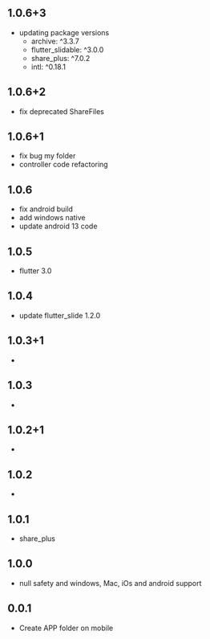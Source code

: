 ## 1.0.6+3
- updating package versions
    *  archive: ^3.3.7
    *  flutter_slidable: ^3.0.0
    *  share_plus: ^7.0.2
    *  intl: ^0.18.1
## 1.0.6+2
- fix deprecated ShareFiles
## 1.0.6+1
- fix bug my folder
- controller code refactoring
## 1.0.6
- fix android build
- add windows native
- update android 13 code  
## 1.0.5
- flutter 3.0
## 1.0.4
- update flutter_slide 1.2.0
## 1.0.3+1
-
## 1.0.3
-
## 1.0.2+1
- 
## 1.0.2
 -
## 1.0.1
- share_plus
## 1.0.0
- null safety and windows, Mac, iOs and android support
## 0.0.1
- Create APP folder on mobile
